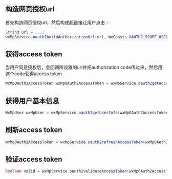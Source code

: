 ## 构造网页授权url

首先构造网页授权url，然后构成超链接让用户点击：

```java
String url = ...;
wxMpService.oauth2buildAuthorizationUrl(url, WxConsts.OAUTH2_SCOPE_USER_INFO, null)
```

## 获得access token

当用户同意授权后，会回调所设置的url并把authorization code传过来，然后用这个code获得access token

```java
WxMpOAuth2AccessToken wxMpOAuth2AccessToken = wxMpService.oauth2getAccessToken(code);
```

## 获得用户基本信息

```java
WxMpUser wxMpUser = wxMpService.oauth2getUserInfo(wxMpOAuth2AccessToken, null);
```

## 刷新access token

```java
wxMpOAuth2AccessToken = wxMpService.oauth2refreshAccessToken(wxMpOAuth2AccessToken.getRefreshToken());
```

## 验证access token

```java
boolean valid = wxMpService.oauth2validateAccessToken(wxMpOAuth2AccessToken);
```

